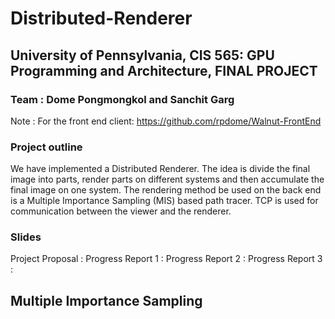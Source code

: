 # Distributed-Renderer
## University of Pennsylvania, CIS 565: GPU Programming and Architecture, FINAL PROJECT

### Team : Dome Pongmongkol and Sanchit Garg

Note : For the front end client: https://github.com/rpdome/Walnut-FrontEnd

### Project outline

We have implemented a Distributed Renderer. The idea is divide the final image into parts, render parts on different systems and then accumulate the final image on one system. The rendering method be used on the back end is a Multiple Importance Sampling (MIS) based path tracer. TCP is used for communication between the viewer and the renderer.

### Slides

Project Proposal : 
Progress Report 1 :
Progress Report 2 :
Progress Report 3 :

## Multiple Importance Sampling